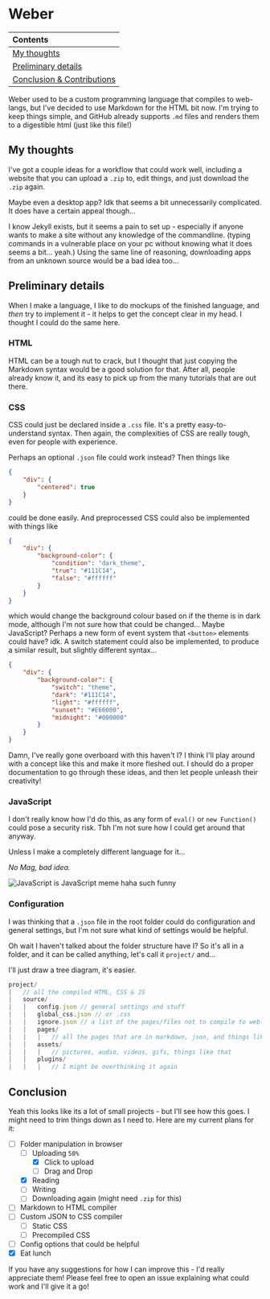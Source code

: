 # Weber

| Contents |
| :- |
| [My thoughts](#My-thoughts) |
| [Preliminary details](#Preliminary-details) |
| [Conclusion & Contributions](#Conclusion) |

Weber used to be a custom programming language that compiles to web-langs, but I've decided to use Markdown for the HTML bit now.
I'm trying to keep things simple, and GitHub already supports `.md` files and renders them to a digestible html (just like this file!)

## My thoughts

I've got a couple ideas for a workflow that could work well, including a website that you can upload a `.zip` to, edit things, and just download the `.zip` again.

Maybe even a desktop app? Idk that seems a bit unnecessarily complicated. It does have a certain appeal though...

I know Jekyll exists, but it seems a pain to set up - especially if anyone wants to make a site without any knowledge of the commandline.
(typing commands in a vulnerable place on your pc without knowing what it does seems a bit... yeah.)
Using the same line of reasoning, downloading apps from an unknown source would be a bad idea too...

## Preliminary details

When I make a language, I like to do mockups of the finished language, and _then_ try to implement it - it helps to get the concept clear in my head.
I thought I could do the same here.

### HTML

HTML can be a tough nut to crack, but I thought that just copying the Markdown syntax would be a good solution for that.
After all, people already know it, and its easy to pick up from the many tutorials that are out there.

### CSS

CSS could just be declared inside a `.css` file. It's a pretty easy-to-understand syntax.
Then again, the complexities of CSS are really tough, even for people with experience.

Perhaps an optional `.json` file could work instead? Then things like

```json
{
    "div": {
        "centered": true
    }
}
```

could be done easily. And preprocessed CSS could also be implemented with things like

```json
{
    "div": {
        "background-color": {
            "condition": "dark_theme",
            "true": "#111C14",
            "false": "#ffffff"
        }
    }
}
```

which would change the background colour based on if the theme is in dark mode, although I'm not sure how that could be changed...
Maybe JavaScript? Perhaps a new form of event system that `<button>` elements could have? idk.
A switch statement could also be implemented, to produce a similar result, but slightly different syntax...

```json
{
    "div": {
        "background-color": {
            "switch": "theme",
            "dark": "#111C14",
            "light": "#ffffff",
            "sunset": "#E66000",
            "midnight": "#000000"
        }
    }
}
```

Damn, I've really gone overboard with this haven't I? I think I'll play around with a concept like this and make it more fleshed out.
I should do a proper documentation to go through these ideas, and then let people unleash their creativity! 

### JavaScript

I don't really know how I'd do this, as any form of `eval()` or `new Function()` could pose a security risk. Tbh I'm not sure how I could get around that anyway.

Unless I make a completely different language for it...

_No Mag, bad idea._

![JavaScript is JavaScript meme haha such funny](https://user-images.githubusercontent.com/25611707/148683938-e7a8cc21-483a-4f07-88a6-1fd9c3ddd688.jpg)

### Configuration

I was thinking that a `.json` file in the root folder could do configuration and general settings, but I'm not sure what kind of settings would be helpful.

Oh wait I haven't talked about the folder structure have I? So it's all in a folder, and it can be called anything, let's call it `project/` and...

I'll just draw a tree diagram, it's easier. 

```js
project/
|   // all the compiled HTML, CSS & JS
|   source/
|   |   config.json // general settings and stuff
|   |   global_css.json // or .css
|   |   ignore.json // a list of the pages/files not to compile to web-langs
|   |   pages/
|   |   |   // all the pages that are in markdown, json, and things like that
|   |   assets/
|   |   |   // pictures, audio, videos, gifs, things like that
|   |   plugins/
|   |   |   // I might be overthinking it again
```

## Conclusion

Yeah this looks like its a lot of small projects - but I'll see how this goes. I might need to trim things down as I need to. Here are my current plans for it:
- [ ] Folder manipulation in browser 
  - [ ] Uploading `50%`
    - [x] Click to upload
    - [ ] Drag and Drop
  - [x] Reading
  - [ ] Writing
  - [ ] Downloading again (might need `.zip` for this) 
- [ ] Markdown to HTML compiler
- [ ] Custom JSON to CSS compiler
  - [ ] Static CSS 
  - [ ] Precompiled CSS
- [ ] Config options that could be helpful
- [x] Eat lunch

If you have any suggestions for how I can improve this - I'd really appreciate them!
Please feel free to open an issue explaining what could work and I'll give it a go!
